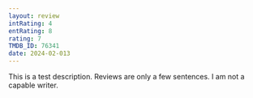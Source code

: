 ```yaml
---
layout: review
intRating: 4
entRating: 8
rating: 7
TMDB_ID: 76341
date: 2024-02-013
---
```


This is a test description. Reviews are only a few sentences. I am not a capable writer.
